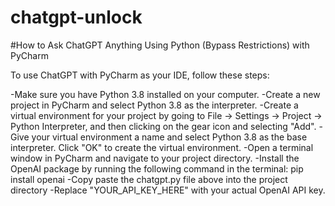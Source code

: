 # chatgpt-unlock

#How to Ask ChatGPT Anything Using Python (Bypass Restrictions) with PyCharm

To use ChatGPT with PyCharm as your IDE, follow these steps:

-Make sure you have Python 3.8 installed on your computer.
-Create a new project in PyCharm and select Python 3.8 as the interpreter.
-Create a virtual environment for your project by going to File -> Settings -> Project -> Python Interpreter, and then clicking on the gear icon and selecting "Add".
-Give your virtual environment a name and select Python 3.8 as the base interpreter. Click "OK" to create the virtual environment.
-Open a terminal window in PyCharm and navigate to your project directory.
-Install the OpenAI package by running the following command in the terminal: pip install openai
-Copy paste the chatgpt.py file above into the project directory
-Replace "YOUR_API_KEY_HERE" with your actual OpenAI API key.
